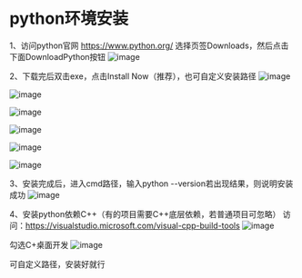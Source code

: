 # python环境安装

1、访问python官网 https://www.python.org/ 选择页签Downloads，然后点击下面DownloadPython按钮
![image](https://github.com/user-attachments/assets/7582cebd-71af-4786-a9ea-1c052df48137)



2、下载完后双击exe，点击Install Now（推荐），也可自定义安装路径
![image](https://github.com/user-attachments/assets/1474273a-208b-478c-a627-d11546a5788d)

![image](https://github.com/user-attachments/assets/575c0730-b449-4413-8d30-de7b8d6a1dfd)


![image](https://github.com/user-attachments/assets/af106b42-9330-4172-a0e2-98b8c4bfc26b)

![image](https://github.com/user-attachments/assets/a5ecb6ce-a663-4c73-928f-cde132f95b3c)

![image](https://github.com/user-attachments/assets/c5891952-342d-496e-9d47-d5c447edecaf)

![image](https://github.com/user-attachments/assets/25b9a45b-c5ae-4561-9902-bb5b83630626)


3、安装完成后，进入cmd路径，输入python --version若出现结果，则说明安装成功
![image](https://github.com/user-attachments/assets/ec307268-3cf1-4277-b34e-bb34b7fecd05)


4、安装python依赖C++（有的项目需要C++底层依赖，若普通项目可忽略）
访问：https://visualstudio.microsoft.com/visual-cpp-build-tools
![image](https://github.com/user-attachments/assets/9481fa49-6d22-44a0-814a-f3528f7c702f)


勾选C+桌面开发
![image](https://github.com/user-attachments/assets/6a5ca7b7-ede8-4085-ab09-c7c11c637011) 



可自定义路径，安装好就行

